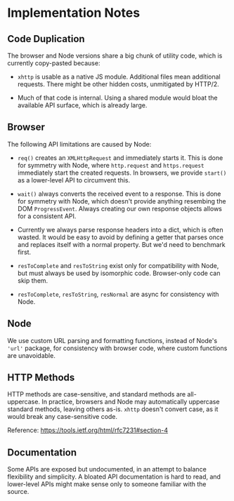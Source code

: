 # Implementation Notes

## Code Duplication

The browser and Node versions share a big chunk of utility code, which is currently copy-pasted because:

* `xhttp` is usable as a native JS module. Additional files mean additional requests. There might be other hidden costs, unmitigated by HTTP/2.

* Much of that code is internal. Using a shared module would bloat the available API surface, which is already large.

## Browser

The following API limitations are caused by Node:

* `req()` creates an `XMLHttpRequest` and immediately starts it. This is done for symmetry with Node, where `http.request` and `https.request` immediately start the created requests. In browsers, we provide `start()` as a lower-level API to circumvent this.

* `wait()` always converts the received event to a response. This is done for symmetry with Node, which doesn't provide anything resembing the DOM `ProgressEvent`. Always creating our own response objects allows for a consistent API.

* Currently we always parse response headers into a dict, which is often wasted. It would be easy to avoid by defining a getter that parses once and replaces itself with a normal property. But we'd need to benchmark first.

* `resToComplete` and `resToString` exist only for compatibility with Node, but must always be used by isomorphic code. Browser-only code can skip them.

* `resToComplete`, `resToString`, `resNormal` are async for consistency with Node.

## Node

We use custom URL parsing and formatting functions, instead of Node's `'url'` package, for consistency with browser code, where custom functions are unavoidable.

## HTTP Methods

HTTP methods are case-sensitive, and standard methods are all-uppercase. In practice, browsers and Node may automatically uppercase standard methods, leaving others as-is. `xhttp` doesn't convert case, as it would break any case-sensitive code.

Reference: https://tools.ietf.org/html/rfc7231#section-4

## Documentation

Some APIs are exposed but undocumented, in an attempt to balance flexibility and simplicity. A bloated API documentation is hard to read, and lower-level APIs might make sense only to someone familiar with the source.
